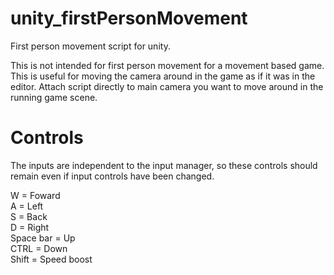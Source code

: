 # unity_firstPersonMovement
First person movement script for unity.

This is not intended for first person movement for a movement based game.
This is useful for moving the camera around in the game as if it was in the editor.
Attach script directly to main camera you want to move around in the running game scene.

# Controls
The inputs are independent to the input manager, so these controls should remain even if input controls have been changed.

W = Foward <br/>
A = Left <br/>
S = Back <br/>
D = Right <br/>
Space bar = Up <br/>
CTRL = Down <br/>
Shift = Speed boost

